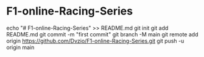 # F1-online-Racing-Series
echo "# F1-online-Racing-Series" >> README.md
git init
git add README.md
git commit -m "first commit"
git branch -M main
git remote add origin https://github.com/Dvzio/F1-online-Racing-Series.git
git push -u origin main
